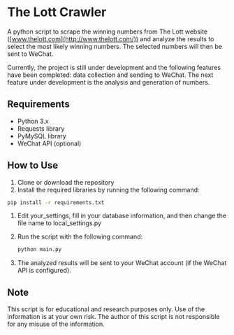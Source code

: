 # The Lott Crawler

A python script to scrape the winning numbers from The Lott website ([www.thelott.com](http://www.thelott.com/)) and analyze the results to select the most likely winning numbers. The selected numbers will then be sent to WeChat. 

Currently, the project is still under development and the following features have been completed: data collection and sending to WeChat. The next feature under development is the analysis and generation of numbers.

## Requirements

- Python 3.x
- Requests library
- PyMySQL library
- WeChat API (optional)

## How to Use

1. Clone or download the repository
2. Install the required libraries by running the following command:

```bash
pip install -r requirements.txt
```

1. Edit your_settings, fill in your database information, and then change the file name to local_settings.py

2. Run the script with the following command:

   ```bash
   python main.py
   ```

   

1. The analyzed results will be sent to your WeChat account (if the WeChat API is configured).

## Note

This script is for educational and research purposes only. Use of the information is at your own risk. The author of this script is not responsible for any misuse of the information.
